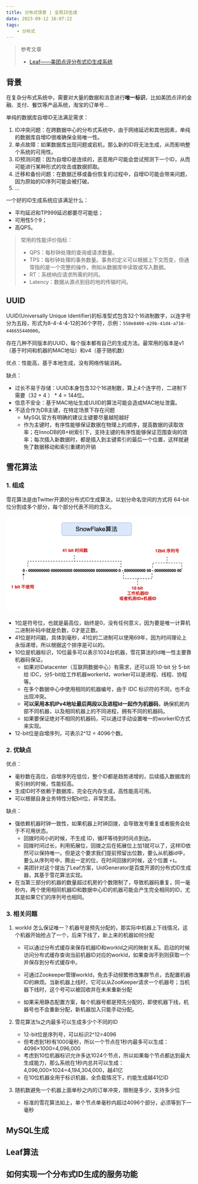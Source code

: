 ```yaml
---
title: 分布式场景 | 全局ID生成
date: 2023-09-12 16:07:22
tags: 
    - 分布式
---
```


> 参考文章
>
> - [Leaf——美团点评分布式ID生成系统](https://tech.meituan.com/2017/04/21/mt-leaf.html)

## 背景

在复杂分布式系统中，需要对大量的数据和消息进行**唯一标识**，比如美团点评的金融、支付、餐饮等产品系统，淘宝的订单号...

单纯的数据库自增ID无法满足需求：

1. ID冲突问题：在跨数据中心的分布式系统中，由于网络延迟和其他因素，单纯的数据库自增ID很难确保全局唯一性。
2. 单点故障：如果数据库出现问题或宕机，那么新的ID将无法生成，从而影响整个系统的可用性。
3. ID预测问题：因为自增ID是连续的，恶意用户可能会尝试预测下一个ID，从而可能进行某种形式的攻击或数据抓取。
4. 迁移和备份问题：在数据迁移或备份恢复的过程中，自增ID可能会带来问题，因为原始的ID序列可能会被打破。
5. ...

一个好的ID生成系统应该满足什么：

- 平均延迟和TP999延迟都要尽可能低；
- 可用性5个9；
- 高QPS。

> 常用的性能评价指标：
>
> - QPS：每秒钟处理的查询或请求数量。
> - TPS：每秒钟处理的事务数量。事务的定义可以根据上下文而变，但通常指的是一个完整的操作，例如从数据库中读取或写入数据。
> - RT：系统响应请求所需的时间。
> - Latency：数据从源点到目的地的传输时间。

## UUID

UUID(Universally Unique Identifier)的标准型式包含32个16进制数字，以连字号分为五段，形式为8-4-4-4-12的36个字符，示例：`550e8400-e29b-41d4-a716-446655440000`。

存在几种不同版本的UUID，每个版本都有自己的生成方法。最常用的版本是v1（基于时间和机器的MAC地址）和v4（基于随机数）

优点：性能高，基于本地生成，没有网络传输消耗。

缺点：

- 过长不易于存储：UUID本身包含32个16进制数，算上4个连字符，二进制下需要（32 + 4 ） * 4 = 144位。
- 信息不安全：基于MAC地址生成UUID的算法可能会造成MAC地址泄露。
- 不适合作为DB主键，在特定场景下存在问题
  - MySQL官方有明确的建议主键要尽量越短越好
  - 作为主键时，有序性能够保证数据在物理上的顺序，提高数据的读取效率；在InnoDB的B+树索引下，支持主键的有序性能够保证范围查询的效率；每次插入新数据时，都是插入到主键索引的最后一个位置，这样就避免了数据移动和索引重建的开销

## 雪花算法

### 1. 组成

雪花算法是由Twitter开源的分布式ID生成算法，以划分命名空间的方式将 64-bit位分割成多个部分，每个部分代表不同的含义。

![img](../images/1460000040964520)

- 1位是符号位，也就是最高位，始终是0，没有任何意义，因为要是唯一计算机二进制补码中就是负数，0才是正数。
- 41位是时间戳，具体到毫秒，41位的二进制可以使用69年，因为时间理论上永恒递增，所以根据这个排序是可以的。
- 10位是机器标识，10位最多可以表示1024台机器，雪花算法的Id唯一性主要靠机器码保证。
  - 如果对IDatacenter（互联网数据中心）有需求，还可以将 10-bit 分 5-bit 给 IDC，分5-bit给工作机器workerId，worker可以是进程、线程、协程等。
  - 在多个数据中心中使用相同的机器编号，由于 IDC 标识符的不同，也不会出现冲突。
  - **可以采用本机IPv4地址最后两段以及进程Id一起作为机器码**，确保机房内部不同机器，以及相同机器上的不同进程，拥有不同的机器码。
  - 如果要保证绝对不相同的机器码，可以通过手动设置唯一的workerID方式来实现。
- 12-bit位是自增序列，可表示2^12 = 4096个数。

### 2. 优缺点

优点：

- 毫秒数在高位，自增序列在低位，整个ID都是趋势递增的，后续插入数据库的索引树的时候，性能较高。
- 生成ID时不依赖于数据库，完全在内存生成，高性能高可用。
- 可以根据自身业务特性分配bit位，非常灵活。

缺点：

- 强依赖机器时钟一致性，如果机器上时钟回拨，会导致发号重复或者服务会处于不可用状态。
  - 回拨时间小的时候，不生成 ID，循环等待到时间点到达。
  - 回拨时间过长，利用拓展位，回拨之后在拓展位上加1就可以了，这样ID依然可以保持唯一。但是这个要求我们提前预留出位数，要么从机器id中，要么从序列号中，腾出一定的位，在时间回拨的时候，这个位置 `+1`。
  - 美团针对这个提出了Leaf方案，UidGenerator是百度开源的分布式ID生成器，其基于雪花算法实现。 
- 在当第三部分的机器的数量超过机房的个数限制了，导致机器码重复，同一毫秒内，两个使用相同机器ID和数据中心ID的机器可能会产生完全相同的ID，尤其是如果它们的序列号也相同。

### 3. 相关问题

1. workId 怎么保证唯一？机器号是预先分配的，那实际中机器上下线情况，这个机器开始抢占了一个，后来下线了，新上来的机器如何分配

   - 可以通过分布式缓存来保存机器ID和workId之间的映射关系。启动的时候访问分布式缓存查询当前机器ID对应的workId，如果查询不到则获取一个并保存到分布式缓存中。

   - 可通过Zookeeper管理workId，免去手动频繁修改集群节点，去配置机器ID的麻烦。当新机器上线时，它可以从ZooKeeper请求一个机器号；当机器下线时，这个号可以被回收并在未来重新分配
   - 如果采用静态配置方案，每个机器号都是预先分配的，即使机器下线，机器号也不会重新分配，新机器加入只能手动分配。

2. 雪花算法1s之内最多可以生成多少个不同的ID
   - 12-bit位是序列号，可以标识2^12=4096
   - 但考虑到1秒有1000毫秒，所以一个节点在1秒内最多可以生成：4096×1000=4,096,000
   - 考虑到10位机器标识允许多达1024个节点，所以如果每个节点都达到最大生成能力，那么系统在1秒内总共可以生成：4,096,000×1024=4,194,304,000，越41亿
   - 在10位机器全用于标识机器，全负载情况下，约能生成越41亿ID
3. 随机数避免一个机器上面单秒之内的订单冲突，限制是多少，支持多少位
   - 标准的雪花算法如上，单个节点单毫秒内超过4096个部分，必须等到下一毫秒

## MySQL生成



## Leaf算法







## 如何实现一个分布式ID生成的服务功能

